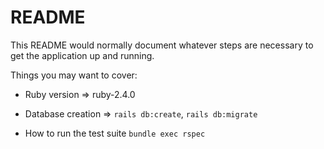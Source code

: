 # README

This README would normally document whatever steps are necessary to get the
application up and running.

Things you may want to cover:

* Ruby version => ruby-2.4.0

* Database creation =>  `rails db:create`, `rails db:migrate`

* How to run the test suite `bundle exec rspec`

